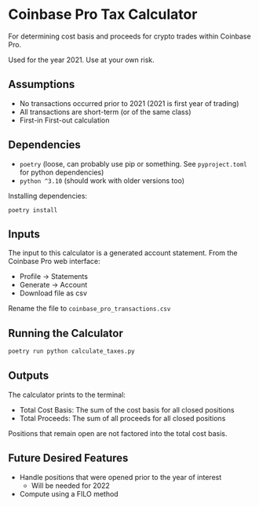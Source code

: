 # Coinbase Pro Tax Calculator
For determining cost basis and proceeds for crypto trades within Coinbase Pro.

Used for the year 2021.  Use at your own risk.

## Assumptions
- No transactions occurred prior to 2021 (2021 is first year of trading) 
- All transactions are short-term (or of the same class)
- First-in First-out calculation

## Dependencies
- `poetry` (loose, can probably use pip or something. See `pyproject.toml` for python dependencies)
- `python ^3.10` (should work with older versions too)

Installing dependencies:
```shell
poetry install
```

## Inputs
The input to this calculator is a generated account statement.  From the Coinbase Pro web interface:
- Profile -> Statements
- Generate -> Account
- Download file as csv

Rename the file to `coinbase_pro_transactions.csv`

## Running the Calculator
```sh
poetry run python calculate_taxes.py
```

## Outputs
The calculator prints to the terminal:
- Total Cost Basis: The sum of the cost basis for all closed positions
- Total Proceeds: The sum of all proceeds for all closed positions

Positions that remain open are not factored into the total cost basis.

## Future Desired Features
- Handle positions that were opened prior to the year of interest
  - Will be needed for 2022
- Compute using a FILO method